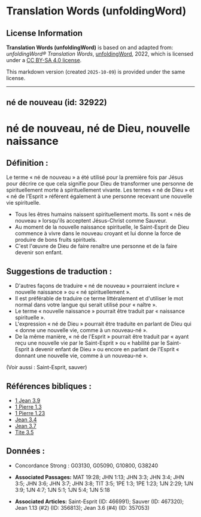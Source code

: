 # Translation Words (unfoldingWord)

## License Information

**Translation Words (unfoldingWord)** is based on and adapted from: _unfoldingWord® Translation Words_, [unfoldingWord](https://unfoldingword.org/utw), 2022, which is licensed under a [CC BY-SA 4.0 license](https://creativecommons.org/licenses/by-sa/4.0/legalcode.en).

This markdown version (created `2025-10-09`) is provided under the same license.



--------------------------------

## né de nouveau (id: 32922)

né de nouveau, né de Dieu, nouvelle naissance
=============================================

Définition :
------------

Le terme « né de nouveau » a été utilisé pour la première fois par Jésus pour décrire ce que cela signifie pour Dieu de transformer une personne de spirituellement morte à spirituellement vivante. Les termes « né de Dieu » et « né de l'Esprit » réfèrent également à une personne recevant une nouvelle vie spirituelle.

* Tous les êtres humains naissent spirituellement morts. Ils sont « nés de nouveau » lorsqu'ils acceptent Jésus\-Christ comme Sauveur.
* Au moment de la nouvelle naissance spirituelle, le Saint\-Esprit de Dieu commence à vivre dans le nouveau croyant et lui donne la force de produire de bons fruits spirituels.
* C'est l'œuvre de Dieu de faire renaître une personne et de la faire devenir son enfant.

Suggestions de traduction :
---------------------------

* D'autres façons de traduire « né de nouveau » pourraient inclure « nouvelle naissance » ou « né spirituellement ».
* Il est préférable de traduire ce terme littéralement et d'utiliser le mot normal dans votre langue qui serait utilisé pour « naître ».
* Le terme « nouvelle naissance » pourrait être traduit par « naissance spirituelle ».
* L'expression « né de Dieu » pourrait être traduite en parlant de Dieu qui « donne une nouvelle vie, comme à un nouveau\-né ».
* De la même manière, « né de l'Esprit » pourrait être traduit par « ayant reçu une nouvelle vie par le Saint\-Esprit » ou « habilité par le Saint\-Esprit à devenir enfant de Dieu » ou encore en parlant de l'Esprit « donnant une nouvelle vie, comme à un nouveau\-né ».

(Voir aussi : Saint\-Esprit, sauver)

Références bibliques :
----------------------

* [1 Jean 3\.9](https://ref.ly/1John3:9)
* [1 Pierre 1\.3](https://ref.ly/1Pet1:3)
* [1 Pierre 1\.23](https://ref.ly/1Pet1:23)
* [Jean 3\.4](https://ref.ly/John3:4)
* [Jean 3\.7](https://ref.ly/John3:7)
* [Tite 3\.5](https://ref.ly/Titus3:5)

Données :
---------

* Concordance Strong : G03130, G05090, G10800, G38240

* **Associated Passages:** MAT 19:28; JHN 1:13; JHN 3:3; JHN 3:4; JHN 3:5; JHN 3:6; JHN 3:7; JHN 3:8; TIT 3:5; 1PE 1:3; 1PE 1:23; 1JN 2:29; 1JN 3:9; 1JN 4:7; 1JN 5:1; 1JN 5:4; 1JN 5:18
* **Associated Articles:** Saint-Esprit (ID: 466991); Sauver (ID: 467320); Jean 1.13 (#2) (ID: 356813); Jean 3.6 (#4) (ID: 357053)

